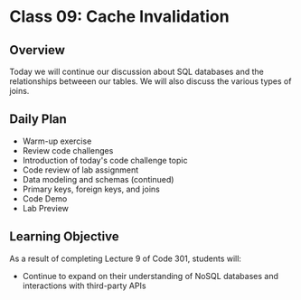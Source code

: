 # Class 09: Cache Invalidation

## Overview

Today we will continue our discussion about SQL databases and the relationships betweeen our tables. We will also discuss the various types of joins.

## Daily Plan

- Warm-up exercise
- Review code challenges
- Introduction of today's code challenge topic
- Code review of lab assignment
- Data modeling and schemas (continued)
- Primary keys, foreign keys, and joins
- Code Demo
- Lab Preview

## Learning Objective

As a result of completing Lecture 9 of Code 301, students will:
- Continue to expand on their understanding of NoSQL databases and interactions with third-party APIs
